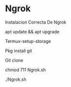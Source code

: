 # Ngrok
Instalacion Correcta De Ngrok

apt update && apt upgrade

Termux-setup-storage

Pkg install git

Git clone

chmod 711 Ngrok.sh

./Ngrok.sh
